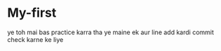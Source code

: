 # My-first
ye toh mai bas practice karra tha
ye maine ek aur line add kardi commit check karne ke liye
